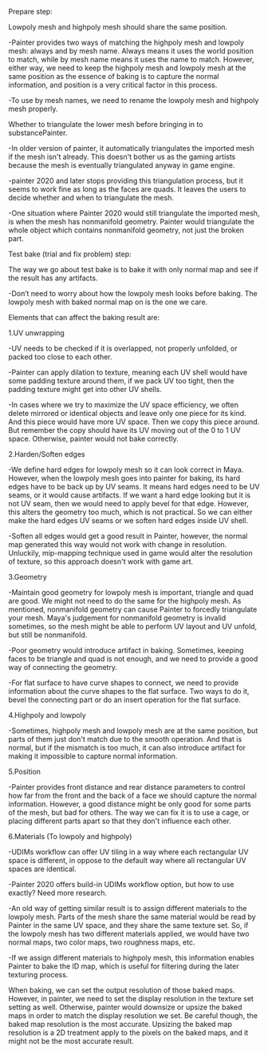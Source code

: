 Prepare step: 

Lowpoly mesh and highpoly mesh should share the same position. 

-Painter provides two ways of matching the highpoly mesh and lowpoly mesh: always and by mesh name. Always means it uses the world position to match, while by mesh name means it uses the name to match. However, either way, we need to keep the highpoly mesh and lowpoly mesh at the same position as the essence of baking is to capture the normal information, and position is a very critical factor in this process. 

-To use by mesh names, we need to rename the lowpoly mesh and highpoly mesh properly. 

Whether to triangulate the lower mesh before bringing in to substancePainter. 

-In older version of painter, it automatically triangulates the imported mesh if the mesh isn't already. This doesn't bother us as the gaming artists because the mesh is eventually triangulated anyway in game engine. 

-painter 2020 and later stops providing this triangulation process, but it seems to work fine as long as the faces are quads. It leaves the users to decide whether and when to triangulate the mesh. 

-One situation where Painter 2020 would still triangulate the imported mesh, is when the mesh has nonmanifold geometry. Painter would triangulate the whole object which contains nonmanifold geometry, not just the broken part. 

Test bake (trial and fix problem) step: 

The way we go about test bake is to bake it with only normal map and see if the result has any artifacts. 

-Don’t need to worry about how the lowpoly mesh looks before baking. The lowpoly mesh with baked normal map on is the one we care. 

Elements that can affect the baking result are: 

1.UV unwrapping 

-UV needs to be checked if it is overlapped, not properly unfolded, or packed too close to each other. 

-Painter can apply dilation to texture, meaning each UV shell would have some padding texture around them, if we pack UV too tight, then the padding texture might get into other UV shells. 

-In cases where we try to maximize the UV space efficiency, we often delete mirrored or identical objects and leave only one piece for its kind. And this piece would have more UV space. Then we copy this piece around. But remember the copy should have its UV moving out of the 0 to 1 UV space. Otherwise, painter would not bake correctly. 

2.Harden/Soften edges 

-We define hard edges for lowpoly mesh so it can look correct in Maya. However, when the lowpoly mesh goes into painter for baking, its hard edges have to be back up by UV seams. It means hard edges need to be UV seams, or it would cause artifacts. If we want a hard edge looking but it is not UV seam, then we would need to apply bevel for that edge. However, this alters the geometry too much, which is not practical. So we can either make the hard edges UV seams or we soften hard edges inside UV shell. 

-Soften all edges would get a good result in Painter, however, the normal map generated this way would not work with change in resolution. Unluckily, mip-mapping technique used in game would alter the resolution of texture, so this approach doesn't work with game art. 

3.Geometry 

-Maintain good geometry for lowpoly mesh is important, triangle and quad are good. We might not need to do the same for the highpoly mesh. As mentioned, nonmanifold geometry can cause Painter to forcedly triangulate your mesh. Maya's judgement for nonmanifold geometry is invalid sometimes, so the mesh might be able to perform UV layout and UV unfold, but still be nonmanifold.  

-Poor geometry would introduce artifact in baking. Sometimes, keeping faces to be triangle and quad is not enough, and we need to provide a good way of connecting the geometry. 

-For flat surface to have curve shapes to connect, we need to provide information about the curve shapes to the flat surface. Two ways to do it, bevel the connecting part or do an insert operation for the flat surface. 

4.Highpoly and lowpoly 

-Sometimes, highpoly mesh and lowpoly mesh are at the same position, but parts of them just don't match due to the smooth operation. And that is normal, but if the mismatch is too much, it can also introduce artifact for making it impossible to capture normal information. 

5.Position 

-Painter provides front distance and rear distance parameters to control how far from the front and the back of a face we should capture the normal information. However, a good distance might be only good for some parts of the mesh, but bad for others. The way we can fix it is to use a cage, or placing different parts apart so that they don't influence each other. 

6.Materials (To lowpoly and highpoly) 

-UDIMs workflow can offer UV tiling in a way where each rectangular UV space is different, in oppose to the default way where all rectangular UV spaces are identical. 

-Painter 2020 offers build-in UDIMs workflow option, but how to use exactly? Need more research. 

-An old way of getting similar result is to assign different materials to the lowpoly mesh. Parts of the mesh share the same material would be read by Painter in the same UV space, and they share the same texture set. So, if the lowpoly mesh has two different materials applied, we would have two normal maps, two color maps, two roughness maps, etc. 

-If we assign different materials to highpoly mesh, this information enables Painter to bake the ID map, which is useful for filtering during the later texturing process. 

When baking, we can set the output resolution of those baked maps. However, in painter, we need to set the display resolution in the texture set setting as well. Otherwise, painter would downsize or upsize the baked maps in order to match the display resolution we set. Be careful though, the baked map resolution is the most accurate. Upsizing the baked map resolution is a 2D treatment apply to the pixels on the baked maps, and it might not be the most accurate result.